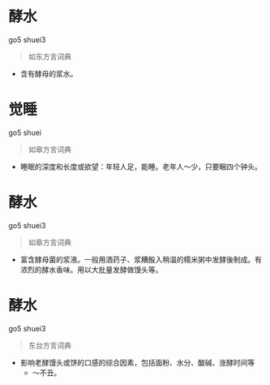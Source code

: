 # 酵水
go5 shuei3
> 如东方言词典
- 含有酵母的浆水。

# 觉睡
go5 shuei
> 如皋方言词典
- 睡眠的深度和长度或欲望：年轻人足，能睡。老年人～少，只要睏四个钟头。

# 酵水
go5 shuei3
> 如皋方言词典
- 富含酵母菌的浆液。一般用酒药子、浆糟酘入稍温的糯米粥中发酵後制成。有浓烈的酵水香味。用以大批量发酵做馒头等。

# 酵水
go5 shuei3
> 东台方言词典
- 影响老酵馒头或饼的口感的综合因素，包括面粉、水分、酸碱、涨酵时间等
  - ～不丑。
